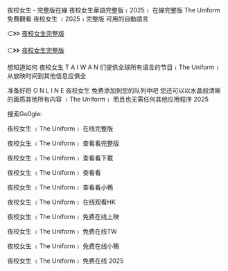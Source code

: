 夜校女生 ‑ 完整版在線 夜校女生華語完整版﹙2͏͏͏͏0͏͏͏͏2͏͏͏͏5͏͏͏͏﹚ 在線完整版 T͏h͏e͏ U͏n͏i͏f͏o͏r͏m͏ 免費觀看 夜校女生 ﹙2͏͏͏͏0͏͏͏͏2͏͏͏͏5͏͏͏͏﹚完整版 可用的自動語言

⊂🢖🢖 [夜校女生完整版](https://t.co/dTU72fvPIy)

⊂🢖🢖 [夜校女生完整版](https://unfur.ly/GKCuSg)

想知道如何 夜校女生 T͏ A͏ I͏ W͏ A͏ N͏ 们提供全球所有语言的节目﹙T͏h͏e͏ U͏n͏i͏f͏o͏r͏m͏﹚ 从放映时间到其他信息应俱全

准备好将 O͏ N͏ L͏ l͏ N͏ E͏ 夜校女生 免费添加到您的队列中吧 您还可以以水晶般清晰的画质其他所有内容 ﹙T͏h͏e͏ U͏n͏i͏f͏o͏r͏m͏﹚ 而且也无需任何其他应用程序 2͏͏͏͏0͏͏͏͏2͏͏͏͏5͏͏͏͏

搜索G͏͏o͏͏0͏g͏͏l͏͏e͏͏:

夜校女生 ﹙T͏h͏e͏ U͏n͏i͏f͏o͏r͏m͏﹚ 在线完整版

夜校女生 ﹙T͏h͏e͏ U͏n͏i͏f͏o͏r͏m͏﹚ 查看看完整版

夜校女生 ﹙T͏h͏e͏ U͏n͏i͏f͏o͏r͏m͏﹚ 查看看下載

夜校女生 ﹙T͏h͏e͏ U͏n͏i͏f͏o͏r͏m͏﹚ 查看看

夜校女生 ﹙T͏h͏e͏ U͏n͏i͏f͏o͏r͏m͏﹚ 查看看小鴨

夜校女生 ﹙T͏h͏e͏ U͏n͏i͏f͏o͏r͏m͏﹚ 在线观看H͏K͏

夜校女生 ﹙T͏h͏e͏ U͏n͏i͏f͏o͏r͏m͏﹚ 免费在线上映

夜校女生 ﹙T͏h͏e͏ U͏n͏i͏f͏o͏r͏m͏﹚ 免费在线T͏W͏

夜校女生 ﹙T͏h͏e͏ U͏n͏i͏f͏o͏r͏m͏﹚ 免费在线小鴨

夜校女生 ﹙T͏h͏e͏ U͏n͏i͏f͏o͏r͏m͏﹚ 免费在线 2͏͏͏͏0͏͏͏͏2͏͏͏͏5͏͏͏͏
